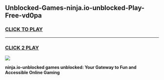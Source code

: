 
## Unblocked-Games-ninja.io-unblocked-Play-Free-vd0pa
<h3>
<a href="https://premium76.site?title=ninja.io-unblocked&ref=12A">CLICK TO PLAY</a></h3>
<hr>

<h3>
<a href="https://premium76.site?title=ninja.io-unblocked&ref=12A">CLICK 2 PLAY</a>
  
</h3>

<a href="https://premium76.site?title=ninja.io-unblocked&ref=12A"><img src="https://clearcache.store/games.png"></a>


**ninja.io-unblocked games unblocked: Your Gateway to Fun and Accessible Online Gaming**
